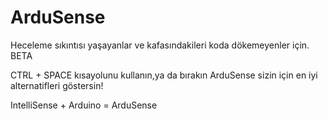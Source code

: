 # ArduSense
Heceleme sıkıntısı yaşayanlar ve kafasındakileri koda dökemeyenler için.
BETA

CTRL + SPACE kısayolunu kullanın,ya da bırakın ArduSense sizin için en iyi alternatifleri göstersin!

IntelliSense + Arduino =  ArduSense
